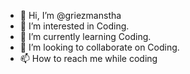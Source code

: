 - 👋 Hi, I’m @griezmanstha
- 👀 I’m interested in Coding.
- 🌱 I’m currently learning Coding.
- 💞️ I’m looking to collaborate on Coding.
- 📫 How to reach me while coding

<!---
griezmanstha/griezmanstha is a ✨ special ✨ repository because its `README.md` (this file) appears on your GitHub profile.
You can click the Preview link to take a look at your changes.
--->
